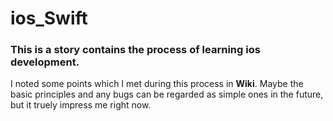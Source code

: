 # ios_Swift
### This is a story contains the process of learning ios development. 

I noted some points which I met during this process in **Wiki**. Maybe the basic principles and any bugs can be regarded as simple ones in the future, but it truely impress me right now. 





 









